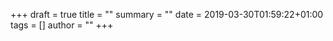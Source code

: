 +++
draft = true
title = ""
summary = ""
date = 2019-03-30T01:59:22+01:00
tags = []
author = ""
+++
